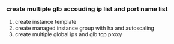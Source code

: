 ### create multiple glb accouding ip list and port name list

1. create instance template 
2. create managed instance group with ha and autoscaling  
3. create multiple global ips and glb tcp proxy